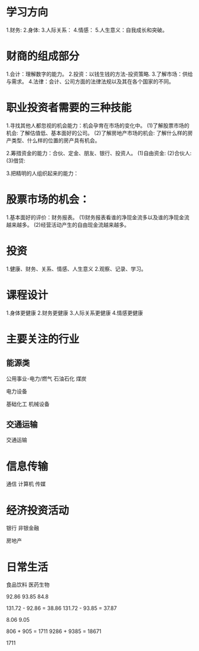 # 学习方向
1.财务: 
2.身体:
3.人际关系：
4.情感：
5.人生意义：自我成长和突破。

# 财商的组成部分
1.会计：理解数字的能力。
2.投资：以钱生钱的方法-投资策略.
3.了解市场：供给与需求。
4.法律：会计、公司方面的法律法规以及其在各个国家的不同。

# 职业投资者需要的三种技能
1.寻找其他人都忽视的机会能力：机会孕育在市场的变化中。
  (1)了解股票市场的机会: 了解估值低、基本面好的公司。
  (2)了解房地产市场的机会: 了解什么样的房产类型、什么样的位置的房产具有机会。

2.筹措资金的能力：合伙、定金、朋友、银行、投资人。
  (1)自由资金:
  (2)合伙人:
  (3)借贷:

3.把精明的人组织起来的能力：

# 股票市场的机会：
1.基本面好的评价：财务报表。
  (1)财务报表看谁的净现金流多以及谁的净现金流越来越多。
  (2)经营活动产生的自由现金流越来越多。

# 投资
1.健康、财务、关系、情感、人生意义 
2.观察、记录、学习。

# 课程设计
1.身体更健康
2.财务更健康
3.人际关系更健康
4.情感更健康

# 主要关注的行业
## 能源类
公用事业-电力/燃气
石油石化
煤炭

电力设备

基础化工
机械设备
## 交通运输
交通运输

# 信息传输
通信
计算机
传媒

# 经济投资活动
银行
非银金融

房地产

# 日常生活
食品饮料
医药生物


92.86 93.85
84.8

131.72 - 92.86 = 38.86
131.72 - 93.85 = 37.87

8.06  9.05

806 + 905 = 1711
9286 + 9385 = 18671


1711

# 


